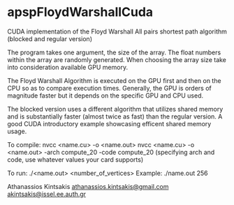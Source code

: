 # apspFloydWarshallCuda
CUDA implementation of the Floyd Warshall All pairs shortest path algorithm (blocked and regular version)

The program takes one argument, the size of the array. The float numbers within the array are randomly generated. When choosing the array size take into consideration available GPU memory.

The Floyd Warshall Algorithm is executed on the GPU first and then on the CPU so as to compare execution times. Generally, the GPU is orders of magnitude faster but it depends on the specific GPU and CPU used.

The blocked version uses a different algorithm that utilizes shared memory and is substantially faster (almost twice as fast) than the regular version. 
A good CUDA introductory example showcasing efficent shared memory usage. 

To compile: 
nvcc <name.cu> -o <name.out>
nvcc <name.cu> -o <name.out> -arch compute_20 -code compute_20 (specifying arch and code, use whatever values your card supports)

To run:
./<name.out> <number_of_vertices>
Example: ./name.out 256

Athanassios Kintsakis
athanassios.kintsakis@gmail.com
akintsakis@issel.ee.auth.gr
